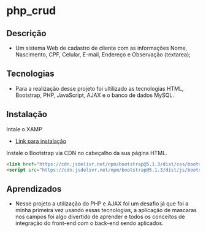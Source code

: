 # php_crud


## Descrição

- Um sistema Web de cadastro de cliente com as informações Nome, Nascimento, CPF, Celular, E-mail, Endereço e Observação (textarea);



## Tecnologias

- Para a realização desse projeto foi ultilizado as tecnologias HTML, Bootstrap, PHP, JavaScript, AJAX e o banco de dados MySQL.


## Instalação

Intale o XAMP
- [Link para instalação](https://twitter.com/)

Instale o Bootstrap via CDN no cabeçalho da sua página HTML.

```HTML
<link href="https://cdn.jsdelivr.net/npm/bootstrap@5.1.3/dist/css/bootstrap.min.css" rel="stylesheet" integrity="sha384-1BmE4kWBq78iYhFldvKuhfTAU6auU8tT94WrHftjDbrCEXSU1oBoqyl2QvZ6jIW3" crossorigin="anonymous">
<script src="https://cdn.jsdelivr.net/npm/bootstrap@5.1.3/dist/js/bootstrap.bundle.min.js" integrity="sha384-ka7Sk0Gln4gmtz2MlQnikT1wXgYsOg+OMhuP+IlRH9sENBO0LRn5q+8nbTov4+1p" crossorigin="anonymous"></script>

```
## Aprendizados

- Nesse projeto a utilização do PHP e AJAX foi um desafio já que foi a minha primeira vez usando essas tecnologias, a aplicação de mascaras nos campos foi algo divertido de aprender e todos os conceitos de integração do front-end com o back-end sendo aplicados.
